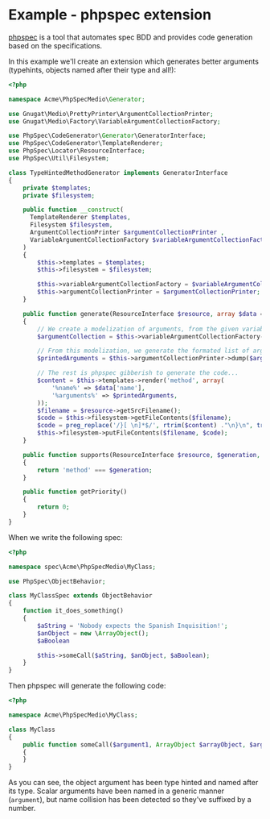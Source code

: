 # Example - phpspec extension

[phpspec](http://phpspec.net) is a tool that automates spec BDD and provides code
generation based on the specifications.

In this example we'll create an extension which generates better arguments
(typehints, objects named after their type and all!):

```php
<?php

namespace Acme\PhpSpecMedio\Generator;

use Gnugat\Medio\PrettyPrinter\ArgumentCollectionPrinter;
use Gnugat\Medio\Factory\VariableArgumentCollectionFactory;

use PhpSpec\CodeGenerator\Generator\GeneratorInterface;
use PhpSpec\CodeGenerator\TemplateRenderer;
use PhpSpec\Locator\ResourceInterface;
use PhpSpec\Util\Filesystem;

class TypeHintedMethodGenerator implements GeneratorInterface
{
    private $templates;
    private $filesystem;

    public function __construct(
      TemplateRenderer $templates,
      Filesystem $filesystem,
      ArgumentCollectionPrinter $argumentCollectionPrinter ,
      VariableArgumentCollectionFactory $variableArgumentCollectionFactory,
    )
    {
        $this->templates = $templates;
        $this->filesystem = $filesystem;

        $this->variableArgumentCollectionFactory = $variableArgumentCollectionFactory;
        $this->argumentCollectionPrinter = $argumentCollectionPrinter;
    }

    public function generate(ResourceInterface $resource, array $data = array())
    {
        // We create a modelization of arguments, from the given variables
        $argumentCollection = $this->variableArgumentCollectionFactory->make($data['arguments']);

        // From this modelization, we generate the formated list of arguments
        $printedArguments = $this->argumentCollectionPrinter->dump($argumentCollection);

        // The rest is phpspec gibberish to generate the code...
        $content = $this->templates->render('method', array(
            '%name%' => $data['name'],
            '%arguments%' => $printedArguments,
        ));
        $filename = $resource->getSrcFilename();
        $code = $this->filesystem->getFileContents($filename);
        $code = preg_replace('/}[ \n]*$/', rtrim($content) ."\n}\n", trim($code));
        $this->filesystem->putFileContents($filename, $code);
    }

    public function supports(ResourceInterface $resource, $generation, array $data)
    {
        return 'method' === $generation;
    }

    public function getPriority()
    {
        return 0;
    }
}
```

When we write the following spec:

```php
<?php

namespace spec\Acme\PhpSpecMedio\MyClass;

use PhpSpec\ObjectBehavior;

class MyClassSpec extends ObjectBehavior
{
    function it_does_something()
    {
        $aString = 'Nobody expects the Spanish Inquisition!';
        $anObject = new \ArrayObject();
        $aBoolean

        $this->someCall($aString, $anObject, $aBoolean);
    }
}
```

Then phpspec will generate the following code:

```php
<?php

namespace Acme\PhpSpecMedio\MyClass;

class MyClass
{
    public function someCall($argument1, ArrayObject $arrayObject, $argument2)
    {
    }
}
```

As you can see, the object argument has been type hinted and named after its type.
Scalar arguments have been named in a generic manner (`argument`), but name
collision has been detected so they've suffixed by a number.
